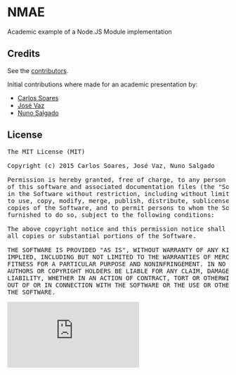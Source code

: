 # NMAE
Academic example of a Node.JS Module implementation

## Credits

  See the [contributors](https://github.com/cmpsoares91/NMAE/graphs/contributors).
  
  Initial contributions where made for an academic presentation by:
   - [Carlos Soares](https://github.com/cmpsoares91/)
   - [José Vaz]()
   - [Nuno Salgado]()

## License

<pre>
The MIT License (MIT)

Copyright (c) 2015 Carlos Soares, José Vaz, Nuno Salgado

Permission is hereby granted, free of charge, to any person obtaining a copy
of this software and associated documentation files (the "Software"), to deal
in the Software without restriction, including without limitation the rights
to use, copy, modify, merge, publish, distribute, sublicense, and/or sell
copies of the Software, and to permit persons to whom the Software is
furnished to do so, subject to the following conditions:

The above copyright notice and this permission notice shall be included in
all copies or substantial portions of the Software.

THE SOFTWARE IS PROVIDED "AS IS", WITHOUT WARRANTY OF ANY KIND, EXPRESS OR
IMPLIED, INCLUDING BUT NOT LIMITED TO THE WARRANTIES OF MERCHANTABILITY,
FITNESS FOR A PARTICULAR PURPOSE AND NONINFRINGEMENT. IN NO EVENT SHALL THE
AUTHORS OR COPYRIGHT HOLDERS BE LIABLE FOR ANY CLAIM, DAMAGES OR OTHER
LIABILITY, WHETHER IN AN ACTION OF CONTRACT, TORT OR OTHERWISE, ARISING FROM,
OUT OF OR IN CONNECTION WITH THE SOFTWARE OR THE USE OR OTHER DEALINGS IN
THE SOFTWARE.
</pre>

[![Analytics](https://ga-beacon.appspot.com/UA-61026805-1/GitHub/NMAE/README.md)](https://github.com/igrigorik/ga-beacon)
